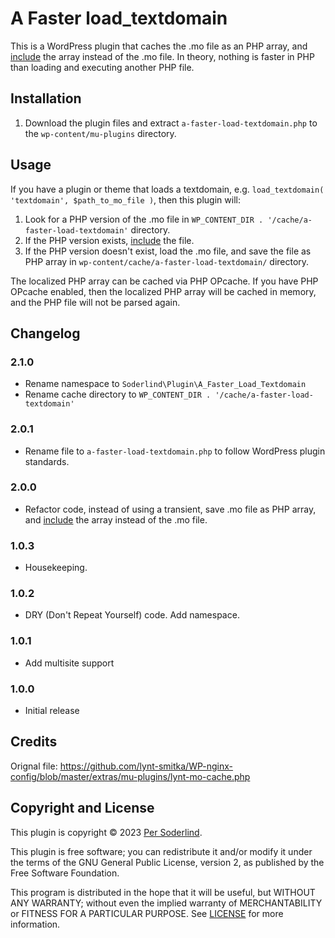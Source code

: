 # A Faster load_textdomain

This is a WordPress plugin that caches the .mo file as an PHP array, and [include](https://www.php.net/manual/en/function.include.php) the array instead of the .mo file. In theory, nothing is faster in PHP than loading and executing another PHP file.

## Installation

1. Download the plugin files and extract `a-faster-load-textdomain.php` to the `wp-content/mu-plugins` directory.

## Usage

If you have a plugin or theme that loads a textdomain, e.g. `load_textdomain( 'textdomain', $path_to_mo_file )`, then this plugin will:

1. Look for a PHP version of the .mo file in `WP_CONTENT_DIR . '/cache/a-faster-load-textdomain'` directory.
2. If the PHP version exists, [include](https://www.php.net/manual/en/function.include.php) the file.
3. If the PHP version doesn't exist, load the .mo file, and save the file as PHP array in `wp-content/cache/a-faster-load-textdomain/` directory.

The localized PHP array can be cached via PHP OPcache. If you have PHP OPcache enabled, then the localized PHP array will be cached in memory, and the PHP file will not be parsed again.

## Changelog

### 2.1.0

- Rename namespace to `Soderlind\Plugin\A_Faster_Load_Textdomain`
- Rename cache directory to `WP_CONTENT_DIR . '/cache/a-faster-load-textdomain'`

### 2.0.1

- Rename file to `a-faster-load-textdomain.php` to follow WordPress plugin standards.

### 2.0.0

- Refactor code, instead of using a transient, save .mo file as PHP array, and [include](https://www.php.net/manual/en/function.include.php) the array instead of the .mo file.

### 1.0.3

- Housekeeping.

### 1.0.2

- DRY (Don't Repeat Yourself) code. Add namespace.

### 1.0.1

- Add multisite support

### 1.0.0

- Initial release

## Credits

Orignal file: https://github.com/lynt-smitka/WP-nginx-config/blob/master/extras/mu-plugins/lynt-mo-cache.php

## Copyright and License

This plugin is copyright © 2023 [Per Soderlind](http://soderlind.no).

This plugin is free software; you can redistribute it and/or modify it under the terms of the GNU General Public License, version 2, as published by the Free Software Foundation.

This program is distributed in the hope that it will be useful, but WITHOUT ANY WARRANTY; without even the implied warranty of MERCHANTABILITY or FITNESS FOR A PARTICULAR PURPOSE. See [LICENSE](LICENSE) for more information.
